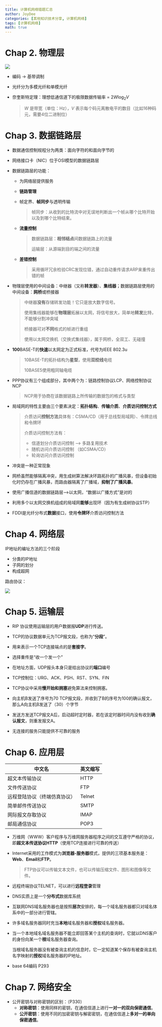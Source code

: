 ```yaml
---
title: 计算机网络错题汇总
author: JoyDee
categories: [其他知识技术分享, 计算机网络]
tags: [计算机网络]
math: true
---
```


# Chap 2. 物理层

<img src="https://gitee.com/j__strawhat/MyImages/raw/master/20210619082114.png"/>

+ 编码 -> 基带调制

+ 光纤分为多模光纤和单模光纤

+ 奈奎斯特定理：理想低通信道下的极限数据传输率 = $2W\log_2{V}$

  > $W$ 是带宽（单位：Hz），$V$ 表示每个码元离散电平的数目（比如16种码元，需要4位二进制位）

# Chap 3. 数据链路层

+ 数据通信控制规程分为两类：面向字符的和面向字节的

+ 网络接口卡（NIC）位于OSI模型的数据链路层

+ 数据链路层的功能：

  + 为网络层提供服务

  + **链路管理**

  + 帧定界、**帧同步**与透明传输

    > 帧同步：从收到的比特流中对无误地判断出一个帧从哪个比特开始以及到哪个比特结束。 

  + **流量控制**

    > 数据链路层：**相邻结点**间数据链路上的流量
    >
    > 运输层：从源端到目的端之间的流量

  + **差错控制**

    > 采用循环冗余检验CRC发现位错，通过自动重传请求ARP来重传出错的帧

+ 物理层使用的中间设备：中继器（又称**转发器**）、**集线器**；数据链路层使用的中间设备：**网桥**或桥接器

  > 中继器**没有**存储转发功能！它只是放大数字信号。
  >
  > 使用集线器能够在**物理层**拓展以太网，将信号放大，简单地**转发**比特，不能够分割冲突域
  >
  > 桥接器可对**不同**格式的帧进行重组
  >
  > 使用以太网交换机（交换式集线器），属于网桥，全双工、无碰撞

+ **100**BASE-T的**快速**以太网定为正式标准，代号为IEEE 802.3u

  > 10BASE-T的拓扑结构为**星型**，使用**双绞线**电缆
  >
  > 10BASE5使用粗同轴电缆

+ PPP协议有三个组成部分，其中两个为：链路控制协议LCP、网络控制协议NCP

  > NCP用于协商在该数据链路上所传输的数据包的格式与类型

+ 局域网的特性主要由三个要素决定：**拓扑结构**、**传输介质**、**介质访问控制方式**

  > 介质访问**控制方法**具体有：CSMA/CD（用于总线型局域网）、令牌总线和令牌环
  >
  > 介质访问控制方法有：
  >
  > + 信道划分介质访问控制 –> 多路复用技术
  > + 随机访问介质访问控制 （如CSMA/CD）
  > + 轮询访问介质访问控制 

+ 冲突是一种正常现象

+ 网桥虽然能够隔离冲突，用生成树算法解决环路拓扑的广播风暴，但设备初始化时仍存在广播风暴，而路由器隔离了广播域，**抑制了广播风暴**。

+ 使用广播信道的数据链路层–>以太网，“数据以广播方式”是对的

+ 利用多个以太网交换机组成的局域网**能够**出现环（因为有生成树协议STP）

+ FDDI是光纤分布式**数据**接口，使用**令牌环**介质访问控制方法

# Chap 4. 网络层

IP地址的编址方法的三个阶段

+ 分类的IP地址
+ 子网的划分
+ 构成超网

路由协议：

<img src="https://gitee.com/j__strawhat/MyImages/raw/master/20210619104831.png"/>

# Chap 5. 运输层

+ RIP 协议使用运输层的用户数据报**UDP**进行传送。
+ TCP的协议数据单元为TCP报文段，也称为“**分段**”。
+ 用来表示一个TCP连接端点的是**套接字**。
+ 选择重传是“收一个发一个”
+ 在地址方面，UDP报头本身只是给出协议的**端口**编号

+ TCP控制位：URG、ACK、PSH、RST、SYN、FIN

+ TCP协议中采用**慢开始和拥塞**避免算法来控制拥塞。
+ 向主机B发送了序号为70 TCP报文段，并收到了B的序号为100的确认报文，那么A向主机B发送了（30）个字节
+ 发送方发送TCP报文A后，启动超时定时器，若在该定时器时间内没有收到**确认报文**，则重发报文A。
+ 无连接的服务只能提供不可靠的服务

# Chap 6. 应用层

| 中文名                       | 英文缩写 |
| ---------------------------- | -------- |
| 超文本传输协议               | HTTP     |
| 文件传送协议                 | FTP      |
| 远程登陆协议（终端仿真协议） | Telnet   |
| 简单邮件传送协议             | SMTP     |
| 网际报文存取协议             | IMAP     |
| 邮局通信协议                 | POP3     |

+ 万维网（WWW）客户程序与万维网服务器程序之间的交互遵守严格的协议，即**超文本传送协议HTTP**（使用TCP连接进行可靠的传送）

+ Internet采用的工作模式为**浏览器-服务器**模式，提供的三项基本服务是：**Web**、**Email**和**FTP**。

  > FTP协议可以传输文本文件，也可以传输压缩文件、图形和图像等文件。

+ 远程终端协议TELNET，可以进行**远程登录**管理

+ DNS实质上是一个**分布式**数据库系统

+ 互联网DNS域名服务器也是按照**层次**安排的，每一个域名服务器都只对域名体系中的一部分进行管辖。

+ 许多域名服务器同时充当**本地**域名服务器和**授权**域名服务器。

+ 当一个本地域名域名服务器不能立即回答某个主机的查询时，它就以DNS客户的身份向某一个**根**域名服务器查询。

  当根域名服务器没有被查询主机的信息时，它一定知道某个保存有被查询主机名字映射的**授权**域名服务器的IP地址。

+ base 64编码 P293

# Chap 7. 网络安全

+ 公开密钥与对称密钥的区别：（P330）
  + **对称密钥**：使用同样的密钥，在通信信道上进行**一对一的双向保密通信**。
  + **公开密钥**：使用不同的加密密钥与解密密钥，在通信信道上**多对一的单向保密通信**。


